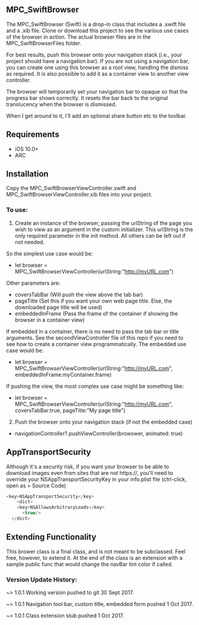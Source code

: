 ## MPC_SwiftBrowser 

The MPC_SwiftBrowser (Swift) is a drop-in class that includes a .swift file and a .xib file. Clone or download this project to see the various use cases of the browser in action. The actual browser files are in the MPC_SwiftBrowserFiles folder.  

For best results, push this browser onto your navigation stack (i.e., your project should have a navigation bar). If you are not using a navigation bar, you can create one using this browser as a root view, handling the dismiss as required. It is also possible to add it as a container view to another view controller.

The browser will temporarily set your navigation bar to opaque so that the progress bar shows correctly. It resets the bar back to the original translucency when the browser is dismissed.

When I get around to it, I'll add an optional share button etc to the toolbar. 


## Requirements

* iOS 10.0+
* ARC

## Installation

Copy the MPC_SwiftBrowserViewController.swift and MPC_SwiftBrowserViewController.xib files into your project.


 
<h3>To use:</h3>
 
  1. Create an instance of the browser, passing the urlString of the page you wish to view as an argument in the custom initializer. This urlString is the only required parameter in the init method. All others can be left out if not needed. 

  So the simplest use case would be:
  * let browser = MPC_SwiftBrowserViewController(urlString:"http://myURL.com")


  Other parameters are:
  * coversTabBar    (Will push the view above the tab bar)
  * pageTitle       (Set this if you want your own web page title. Else, the downloaded page title will be used)
  * embeddedInFrame (Pass the frame of the container if showing the browser in a container view)


  If embedded in a container, there is no need to pass the tab bar or title arguments. See the secondViewController file of this repo if you need to see how to create a container view programmatically. The embedded use case would be:
  * let browser = MPC_SwiftBrowserViewController(urlString:"http://myURL.com", embeddedInFrame:myContainer.frame)


  If pushing the view, the most complex use case might be something like:
  * let browser = MPC_SwiftBrowserViewController(urlString:"http://myURL.com", coversTabBar:true, pageTitle:"My page title")
  
 
  2. Push the browser onto your navigation stack (if not the embedded case)

  * navigationController?.pushViewController(browswer, animated: true)


## AppTransportSecurity
Although it's a security risk, if you want your browser to be able to download images even from sites that are not https://, you'll need to override your NSAppTransportSecurityKey in your info.plist file (ctrl-click, open as > Source Code)

```swift
<key>NSAppTransportSecurity</key>
    <dict>
    <key>NSAllowsArbitraryLoads</key>
      <true/>
  </dict>
```

## Extending Functionality
This brower class is a final class, and is not meant to be subclassed. Feel free, however, to extend it. At the end of the class is an extension with a sample public func that would change the navBar tint color if called.

<h3>Version Update History:</h3>
  ~> 1.0.1 Working version pushed to git 30 Sept 2017. 
  
  ~> 1.0.1 Navigation tool bar, custom title, embedded form pushed 1 Oct 2017.
  
  ~> 1.0.1 Class extension stub pushed 1 Oct 2017.
